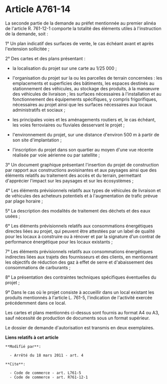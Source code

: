 # Article A761-14

La seconde partie de la demande au préfet mentionnée au premier alinéa de l'article R. 761-12-1 comporte la totalité des
éléments utiles à l'instruction de la demande, soit : 

1° Un plan indicatif des surfaces de vente, le cas échéant avant et après l'extension sollicitée ; 

2° Des cartes et des plans présentant :

- la localisation du projet sur une carte au 1/25 000 ;

- l'organisation du projet sur la ou les parcelles de terrain concernées : les emplacements et superficies des bâtiments, les
espaces destinés au stationnement des véhicules, au stockage des produits, à la manœuvre des véhicules de livraison ; les
surfaces nécessaires à l'installation et au fonctionnement des équipements spécifiques, y compris frigorifiques, nécessaires
au projet ainsi que les surfaces nécessaires aux locaux administratifs et sociaux ;

- les principales voies et les aménagements routiers et, le cas échéant, les voies ferroviaires ou fluviales desservant le
projet ;

- l'environnement du projet, sur une distance d'environ 500 m à partir de son site d'implantation ;

- l'inscription du projet dans son quartier au moyen d'une vue récente réalisée par voie aérienne ou par satellite ; 

3° Un document graphique présentant l'insertion du projet de construction par rapport aux constructions avoisinantes et aux
paysages ainsi que des éléments relatifs au traitement des accès et du terrain, permettant d'apprécier l'impact sur les
paysages et sur les écosystèmes ; 

4° Les éléments prévisionnels relatifs aux types de véhicules de livraison et de véhicules des acheteurs potentiels et à
l'augmentation de trafic prévue par plage horaire ; 

5° La description des modalités de traitement des déchets et des eaux usées ; 

6° Les éléments prévisionnels relatifs aux consommations énergétiques directes liées au projet, qui peuvent être attestées
par un label de qualité pour les locaux à construire ou à rénover et par la signature d'un contrat de performance énergétique
pour les locaux existants ; 

7° Les éléments prévisionnels relatifs aux consommations énergétiques indirectes liées aux trajets des fournisseurs et des
clients, en mentionnant les objectifs de réduction des gaz à effet de serre et d'abaissement des consommations de
carburants ; 

8° La présentation des contraintes techniques spécifiques éventuelles du projet ; 

9° Dans le cas où le projet consiste à accueillir dans un local existant les produits mentionnés à l'article L. 761-5,
l'indication de l'activité exercée précédemment dans ce local. 

Les cartes et plans mentionnés ci-dessus sont fournis au format A4 ou A3, sauf nécessité de production de documents sous un
format supérieur. 

Le dossier de demande d'autorisation est transmis en deux exemplaires.

**Liens relatifs à cet article**

	**Modifié par**:

	  - Arrêté du 18 mars 2011 - art. 4

	**Cite**:

	  - Code de commerce - art. L761-5
	  - Code de commerce - art. R761-12-1
